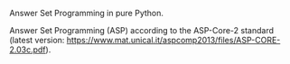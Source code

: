 Answer Set Programming in pure Python.

Answer Set Programming (ASP) according to the ASP-Core-2 standard (latest version: https://www.mat.unical.it/aspcomp2013/files/ASP-CORE-2.03c.pdf).
